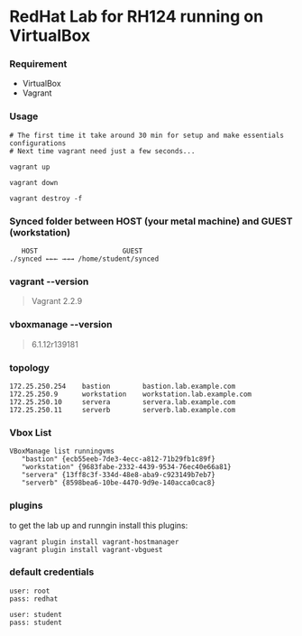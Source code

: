 
# RedHat Lab for RH124 running on VirtualBox

### Requirement

+  VirtualBox
+  Vagrant

### Usage

```
# The first time it take around 30 min for setup and make essentials configurations
# Next time vagrant need just a few seconds... 

vagrant up

vagrant down

vagrant destroy -f
```

### Synced folder between HOST (your metal machine) and GUEST (workstation)

```
   HOST                     GUEST
./synced ←←← →→→ /home/student/synced
```

### vagrant --version

> Vagrant 2.2.9

### vboxmanage --version

> 6.1.12r139181

### topology

```
172.25.250.254    bastion        bastion.lab.example.com
172.25.250.9      workstation    workstation.lab.example.com
172.25.250.10     servera        servera.lab.example.com
172.25.250.11     serverb        serverb.lab.example.com
```

### Vbox List
```
VBoxManage list runningvms
   "bastion" {ecb55eeb-7de3-4ecc-a812-71b29fb1c89f}
   "workstation" {9683fabe-2332-4439-9534-76ec40e66a81}
   "servera" {13ff8c3f-334d-48e8-aba9-c923149b7eb7}
   "serverb" {8598bea6-10be-4470-9d9e-140acca0cac8}
```


### plugins
to get the lab up and runngin install this plugins:

```
vagrant plugin install vagrant-hostmanager
vagrant plugin install vagrant-vbguest
```

### default credentials

```
user: root
pass: redhat

user: student
pass: student
```